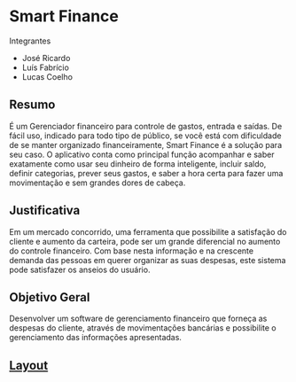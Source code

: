 # Smart Finance
Integrantes 
* José Ricardo
* Luís Fabrício
* Lucas Coelho

## Resumo 
É um Gerenciador financeiro para controle de gastos, entrada e saídas. De fácil uso, indicado para todo tipo de público, se você está com dificuldade de se manter organizado financeiramente, Smart Finance é a solução para seu caso. O aplicativo conta como principal função acompanhar e saber exatamente como usar seu dinheiro de forma inteligente, incluir saldo, definir categorias, prever seus gastos, e saber a hora certa para fazer uma movimentação e sem grandes dores de cabeça.

## Justificativa
Em um mercado concorrido, uma ferramenta que possibilite a satisfação do cliente e aumento da carteira, pode ser um grande diferencial no aumento do controle financeiro. Com base nesta informação e na crescente demanda das pessoas em querer organizar as suas despesas, este sistema pode satisfazer os anseios do usuário.

## Objetivo Geral
Desenvolver um software de gerenciamento financeiro que forneça as despesas do cliente, através de movimentações bancárias e possibilite o gerenciamento das informações apresentadas.

## [Layout](https://www.figma.com/file/kbju5hVlqtUnPcIyNaQoUf/Smart-Finance?node-id=0%3A1)
